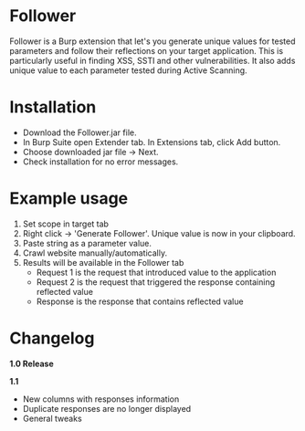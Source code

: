 # Follower
Follower is a Burp extension that let's you generate unique values for tested parameters and follow their reflections on your target application. This is particularly useful in finding XSS, SSTI and other vulnerabilities. It also adds unique value to each parameter tested during Active Scanning.

# Installation
- Download the Follower.jar file.
- In Burp Suite open Extender tab. In Extensions tab, click Add button.
- Choose downloaded jar file -> Next.
- Check installation for no error messages.

# Example usage
1. Set scope in target tab
2. Right click -> 'Generate Follower'. Unique value is now in your clipboard.
3. Paste string as a parameter value.
4. Crawl website manually/automatically.
5. Results will be available in the Follower tab
    - Request 1 is the request that introduced value to the application
    - Request 2 is the request that triggered the response containing reflected value
    - Response is the response that contains reflected value

# Changelog
**1.0 Release**

**1.1**
- New columns with responses information
- Duplicate responses are no longer displayed
- General tweaks
